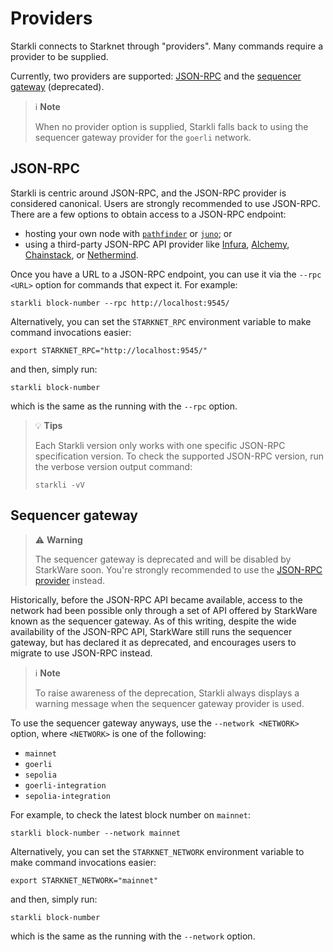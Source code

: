 # Providers

Starkli connects to Starknet through "providers". Many commands require a provider to be supplied.

Currently, two providers are supported: [JSON-RPC](#json-rpc) and the [sequencer gateway](#sequencer-gateway) (deprecated).

> ℹ️ **Note**
>
> When no provider option is supplied, Starkli falls back to using the sequencer gateway provider for the `goerli` network.

## JSON-RPC

Starkli is centric around JSON-RPC, and the JSON-RPC provider is considered canonical. Users are strongly recommended to use JSON-RPC. There are a few options to obtain access to a JSON-RPC endpoint:

- hosting your own node with [`pathfinder`](https://github.com/eqlabs/pathfinder) or [`juno`](https://github.com/NethermindEth/juno); or
- using a third-party JSON-RPC API provider like [Infura](https://www.infura.io/), [Alchemy](https://www.alchemy.com/), [Chainstack](https://chainstack.com/build-better-with-starknet/), or [Nethermind](https://starknetrpc.nethermind.io/).

Once you have a URL to a JSON-RPC endpoint, you can use it via the `--rpc <URL>` option for commands that expect it. For example:

```console
starkli block-number --rpc http://localhost:9545/
```

Alternatively, you can set the `STARKNET_RPC` environment variable to make command invocations easier:

```console
export STARKNET_RPC="http://localhost:9545/"
```

and then, simply run:

```console
starkli block-number
```

which is the same as the running with the `--rpc` option.

> 💡 **Tips**
>
> Each Starkli version only works with one specific JSON-RPC specification version. To check the supported JSON-RPC version, run the verbose version output command:
>
> ```console
> starkli -vV
> ```

## Sequencer gateway

> ⚠️ **Warning**
>
> The sequencer gateway is deprecated and will be disabled by StarkWare soon. You're strongly recommended to use the [JSON-RPC provider](#json-rpc) instead.

Historically, before the JSON-RPC API became available, access to the network had been possible only through a set of API offered by StarkWare known as the sequencer gateway. As of this writing, despite the wide availability of the JSON-RPC API, StarkWare still runs the sequencer gateway, but has declared it as deprecated, and encourages users to migrate to use JSON-RPC instead.

> ℹ️ **Note**
>
> To raise awareness of the deprecation, Starkli always displays a warning message when the sequencer gateway provider is used.

To use the sequencer gateway anyways, use the `--network <NETWORK>` option, where `<NETWORK>` is one of the following:

- `mainnet`
- `goerli`
- `sepolia`
- `goerli-integration`
- `sepolia-integration`

For example, to check the latest block number on `mainnet`:

```console
starkli block-number --network mainnet
```

Alternatively, you can set the `STARKNET_NETWORK` environment variable to make command invocations easier:

```console
export STARKNET_NETWORK="mainnet"
```

and then, simply run:

```console
starkli block-number
```

which is the same as the running with the `--network` option.
